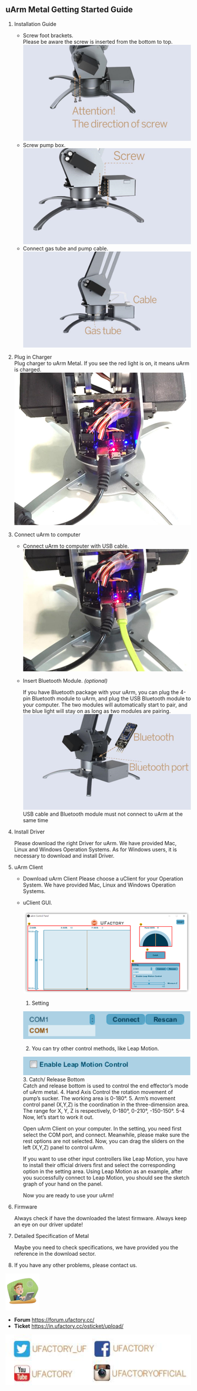 ## uArm Metal Getting Started Guide

1. Installation Guide
    - Screw foot brackets.  
    Please be aware the screw is inserted from the bottom to top.
![Screw](img/getting_started/guide-1.png)
    - Screw pump box.
![screw pump box](img/getting_started/guide-2.png)
    - Connect gas tube and pump cable.![Pump Cable](img/getting_started/guide-3.png)

2. Plug in Charger  
    Plug charger to uArm Metal. If you see the red light is on, it means uArm is charged.
![Charger](img/getting_started/guide-4.png)

3. Connect uArm to computer

    - Connect uArm to computer with USB cable.  
    ![Usb cable](img/getting_started/guide-5.png)
    - Insert Bluetooth Module. *(optional)*  

        If you have Bluetooth package with your
        uArm, you can plug the 4-pin Bluetooth module to uArm, and plug the USB Bluetooth module to your computer. The two modules will automatically start to pair, and the blue light will stay on as long as two modules are pairing.
![Bluetooth](img/getting_started/guide-6.png)
<font cord=red>USB cable and Bluetooth module must not connect to uArm at the same time</font>  

4. Install Driver

    Please download the right Driver for uArm. We have provided Mac, Linux and Windows Operation Systems. As for Windows users, it is necessary to download and install Driver.

5. uArm Client

    - Download uArm Client
    Please choose a uClient for your Operation System. We have provided Mac, Linux and Windows Operation Systems.
    - uClient GUI.

        ![uArm Client](img/getting_started/guide-7.png)
        1. Setting   

        ![Setting](img/getting_started/guide-8.png)

        2. You can try other control methods, like Leap Motion.  

        ![Leap Motion](img/getting_started/guide-9.png)
        3. Catch/ Release Bottom  
        Catch and release bottom is used to control the end effector’s mode of uArm metal.
        4. Hand Axis
        Control the rotation movement of pump’s sucker. The working area is 0-180°.
        5. Arm’s movement control panel
        (X,Y,Z) is the coordination in the three-dimension area. The range for X, Y, Z is
        respectively, 0-180°, 0-210°, -150-150°. 5-4 Now, let’s start to work it out.  

        Open uArm Client on your computer. In the setting, you need first select the COM port, and connect. Meanwhile, please make sure the rest options are not selected. Now, you can drag the sliders on the left (X,Y,Z) panel to control uArm.  

        If you want to use other input controllers like Leap Motion, you have to install their official drivers first and select the corresponding option in the setting area. Using Leap Motion as an example, after you successfully connect to Leap Motion, you should see the sketch graph of your hand on the panel.  

        Now you are ready to use your uArm!      

6. Firmware

    Always check if have the downloaded the latest firmware. Always keep an eye on our driver update!

7. Detailed Specification of Metal

    Maybe you need to check specifications, we have provided you the reference in the download sector.

8. If you have any other problems, please contact us.

![help](img/getting_started/guide-10.png)

- **Forum** https://forum.ufactory.cc/  
- **Ticket** https://in.ufactory.cc/osticket/upload/  

![](img/getting_started/guide-11.png)
